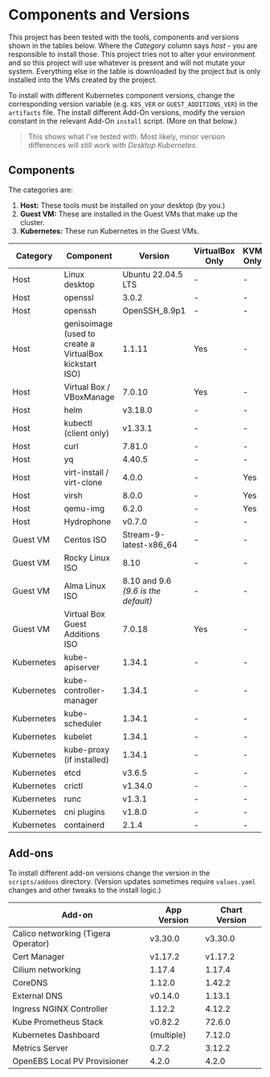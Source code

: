 # Components and Versions

This project has been tested with the tools, components and versions shown in the tables below. Where the _Category_ column says _host_ - you are responsible to install those. This project tries not to alter your environment and so this project will use whatever is present and will not mutate your system. Everything else in the table is downloaded by the project but is only installed into the VMs created by the project.

To install with different Kubernetes component versions, change the corresponding version variable (e.g. `K8S_VER` or `GUEST_ADDITIONS_VER`) in the `artifacts` file. The install different Add-On versions, modify the version constant in the relevant Add-On `install` script. (More on that below.)

> This shows what I've tested with. Most likely, minor version differences will still work with _Desktop Kubernetes_.

## Components

The categories are:

1. **Host:** These tools must be installed on your desktop (by you.)
2. **Guest VM:**  These are installed in the Guest VMs that make up the cluster.
3. **Kubernetes:** These run Kubernetes in the Guest VMs.

| Category | Component | Version | VirtualBox Only | KVM Only |
|-|-|-|-|-|
| Host | Linux desktop | Ubuntu 22.04.5 LTS | - | - |
| Host | openssl | 3.0.2 | - | - |
| Host | openssh | OpenSSH_8.9p1 | - | - |
| Host | genisoimage (used to create a VirtualBox kickstart ISO) | 1.1.11 | Yes | - |
| Host | Virtual Box / VBoxManage | 7.0.10 | Yes | - |
| Host | helm | v3.18.0 | - | - |
| Host | kubectl (client only) | v1.33.1 | - | - |
| Host | curl | 7.81.0 | - | - |
| Host | yq | 4.40.5 | - | - |
| Host | virt-install / virt-clone | 4.0.0 | - | Yes |
| Host | virsh | 8.0.0 | - | Yes |
| Host | qemu-img | 6.2.0 | - | Yes |
| Host | Hydrophone | v0.7.0 | - | - |
| Guest VM | Centos ISO | Stream-9-latest-x86_64 | - | - |
| Guest VM | Rocky Linux ISO | 8.10 | - | - |
| Guest VM | Alma Linux ISO | 8.10 and 9.6 _(9.6 is the default)_ | - | - |
| Guest VM | Virtual Box Guest Additions ISO | 7.0.18 | Yes | - |
| Kubernetes | kube-apiserver | 1.34.1 | - | - |
| Kubernetes | kube-controller-manager | 1.34.1 | - | - |
| Kubernetes | kube-scheduler | 1.34.1 | - | - |
| Kubernetes | kubelet | 1.34.1 | - | - |
| Kubernetes | kube-proxy (if installed) | 1.34.1 | - | - |
| Kubernetes | etcd | v3.6.5 | - | - |
| Kubernetes | crictl | v1.34.0 | - | - |
| Kubernetes | runc | v1.3.1 | - | - |
| Kubernetes | cni plugins | v1.8.0 | - | - |
| Kubernetes | containerd | 2.1.4 | - | - |

## Add-ons

To install different add-on versions change the version in the `scripts/addons` directory. (Version updates sometimes require `values.yaml` changes and other tweaks to the install logic.)

| Add-on                              | App Version  | Chart Version |
|-|-|-|
| Calico networking (Tigera Operator) | v3.30.0      | v3.30.0 |
| Cert Manager                        | v1.17.2      | v1.17.2 |
| Cilium networking                   | 1.17.4       | 1.17.4  |
| CoreDNS                             | 1.12.0       | 1.42.2  |
| External DNS                        | v0.14.0      | 1.13.1  |
| Ingress NGINX Controller            | 1.12.2       | 4.12.2  |
| Kube Prometheus Stack               | v0.82.2      | 72.6.0  |
| Kubernetes Dashboard                | (multiple)   | 7.12.0  |
| Metrics Server                      | 0.7.2        | 3.12.2  |
| OpenEBS Local PV Provisioner        | 4.2.0        | 4.2.0   |
